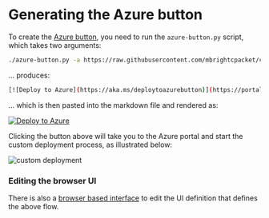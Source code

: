 # Generating the Azure button

To create the [Azure button][azure-button], you need to run the `azure-button.py` script, which takes two arguments:

```bash
./azure-button.py -a https://raw.githubusercontent.com/mbrightcpacket/cautious-octo-adventure/test1/main.json -u https://raw.githubusercontent.com/mbrightcpacket/cautious-octo-adventure/test1/createUIDefinition.json
```

... produces:

```bash
[![Deploy to Azure](https://aka.ms/deploytoazurebutton)](https://portal.azure.com/#create/Microsoft.Template/uri/https%3A%2F%2Fraw.githubusercontent.com%2Fmbrightcpacket%2Fcautious-octo-adventure%2Fmain%2Fmain.json/createUIDefinitionUri/https%3A%2F%2Fraw.githubusercontent.com%2Fmbrightcpacket%2Fcautious-octo-adventure%2Fmain%2FcreateUIDefinition.json)
```

... which is then pasted into the markdown file and rendered as:

[![Deploy to Azure](https://aka.ms/deploytoazurebutton)](https://portal.azure.com/#create/Microsoft.Template/uri/https%3A%2F%2Fraw.githubusercontent.com%2Fmbrightcpacket%2Fcautious-octo-adventure%2Fmain%2Fmain.json/createUIDefinitionUri/https%3A%2F%2Fraw.githubusercontent.com%2Fmbrightcpacket%2Fcautious-octo-adventure%2Fmain%2FcreateUIDefinition.json)

Clicking the button above will take you to the Azure portal and start the custom deployment process, as illustrated below:

![custom deployment](deployment.png "Custom Deployment")

### Editing the browser UI

There is also a [browser based interface][ui-definition] to edit the UI definition that defines the above flow.

[azure-button]: https://docs.microsoft.com/en-us/azure/azure-resource-manager/templates/deploy-to-azure-button
[ui-definition]: https://portal.azure.com/?feature.customPortal=false#view/Microsoft_Azure_CreateUIDef/SandboxBlade]
